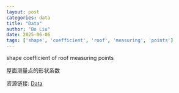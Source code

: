 ```yaml
---
layout: post
categories: data
title: "Data"
author: "Bo Liu"
date: 2025-06-06
tags: ['shape', 'coefficient', 'roof', 'measuring', 'points']
---
```


shape coefficient of roof measuring points

屋面测量点的形状系数

资源链接: [Data](https://doi.org/10.57760/sciencedb.25883)

